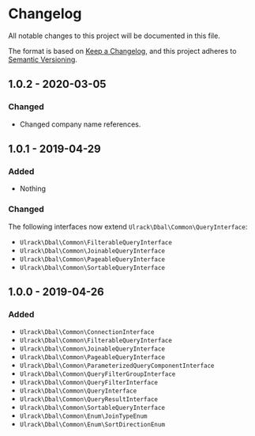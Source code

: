 # Changelog
All notable changes to this project will be documented in this file.

The format is based on [Keep a Changelog](https://keepachangelog.com/en/1.0.0/),
and this project adheres to [Semantic Versioning](https://semver.org/spec/v2.0.0.html).

## 1.0.2 - 2020-03-05
### Changed
- Changed company name references.

## 1.0.1 - 2019-04-29
### Added
- Nothing

### Changed
The following interfaces now extend `Ulrack\Dbal\Common\QueryInterface`:
- `Ulrack\Dbal\Common\FilterableQueryInterface`
- `Ulrack\Dbal\Common\JoinableQueryInterface`
- `Ulrack\Dbal\Common\PageableQueryInterface`
- `Ulrack\Dbal\Common\SortableQueryInterface`

## 1.0.0 - 2019-04-26
### Added
- `Ulrack\Dbal\Common\ConnectionInterface`
- `Ulrack\Dbal\Common\FilterableQueryInterface`
- `Ulrack\Dbal\Common\JoinableQueryInterface`
- `Ulrack\Dbal\Common\PageableQueryInterface`
- `Ulrack\Dbal\Common\ParameterizedQueryComponentInterface`
- `Ulrack\Dbal\Common\QueryFilterGroupInterface`
- `Ulrack\Dbal\Common\QueryFilterInterface`
- `Ulrack\Dbal\Common\QueryInterface`
- `Ulrack\Dbal\Common\QueryResultInterface`
- `Ulrack\Dbal\Common\SortableQueryInterface`
- `Ulrack\Dbal\Common\Enum\JoinTypeEnum`
- `Ulrack\Dbal\Common\Enum\SortDirectionEnum`

[Unreleased]: https://github.com/ulrack/dbal/compare/1.0.2...HEAD
[1.0.2]: https://github.com/ulrack/dbal/compare/1.0.1...1.0.2
[1.0.1]: https://github.com/ulrack/dbal/compare/1.0.0...1.0.1
